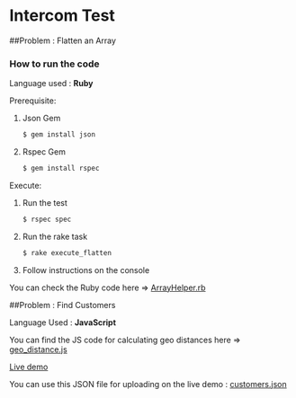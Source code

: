 # Intercom Test

##Problem : Flatten an Array

### How to run the code

Language used : **Ruby**

Prerequisite:

1. Json Gem   

    ```bash
    $ gem install json
    ```

2. Rspec Gem

    ```bash
    $ gem install rspec
    ```
  
Execute:
    
1. Run the test

    ```bash
    $ rspec spec
    ```
    
2. Run the rake task

    ```bash
    $ rake execute_flatten    
    ```
    
3. Follow instructions on the console
    
You can check the Ruby code here => [ArrayHelper.rb](http://taher.me/intercom_test/) 

##Problem : Find Customers

Language Used : **JavaScript**

You can find the JS code for calculating geo distances here => [geo_distance.js]()

[Live demo](https://taher.me/intercom_test/find_customers)

You can use this JSON file for uploading on the live demo : [customers.json](https://taher.me/intercom_test/find_customers/public/customers.json)